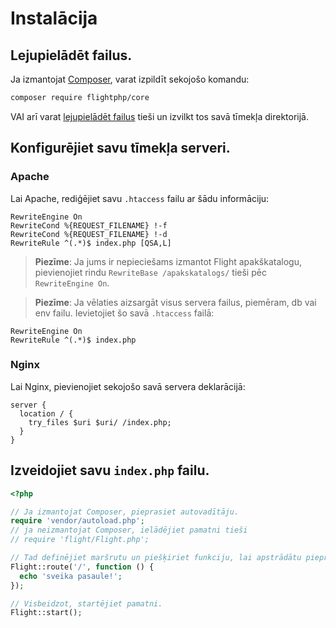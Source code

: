 # Instalācija

## Lejupielādēt failus.

Ja izmantojat [Composer](https://getcomposer.org), varat izpildīt sekojošo komandu:

```bash
composer require flightphp/core
```

VAI arī varat [lejupielādēt failus](https://github.com/flightphp/core/archive/master.zip) tieši un izvilkt tos savā tīmekļa direktorijā.

## Konfigurējiet savu tīmekļa serveri.

### Apache
Lai Apache, rediģējiet savu `.htaccess` failu ar šādu informāciju:

```apacheconf
RewriteEngine On
RewriteCond %{REQUEST_FILENAME} !-f
RewriteCond %{REQUEST_FILENAME} !-d
RewriteRule ^(.*)$ index.php [QSA,L]
```

> **Piezīme**: Ja jums ir nepieciešams izmantot Flight apakškatalogu, pievienojiet rindu
> `RewriteBase /apakskatalogs/` tieši pēc `RewriteEngine On`.

> **Piezīme**: Ja vēlaties aizsargāt visus servera failus, piemēram, db vai env failu.
> Ievietojiet šo savā `.htaccess` failā:

```apacheconf
RewriteEngine On
RewriteRule ^(.*)$ index.php
```

### Nginx

Lai Nginx, pievienojiet sekojošo savā servera deklarācijā:

```nginx
server {
  location / {
    try_files $uri $uri/ /index.php;
  }
}
```

## Izveidojiet savu `index.php` failu.

```php
<?php

// Ja izmantojat Composer, pieprasiet autovadītāju.
require 'vendor/autoload.php';
// ja neizmantojat Composer, ielādējiet pamatni tieši
// require 'flight/Flight.php';

// Tad definējiet maršrutu un piešķiriet funkciju, lai apstrādātu pieprasījumu.
Flight::route('/', function () {
  echo 'sveika pasaule!';
});

// Visbeidzot, startējiet pamatni.
Flight::start();
```  